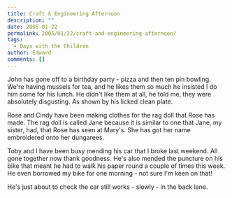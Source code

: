 ```yaml
---
title: Craft & Engineering Afternoon
description: ""
date: 2005-01-22
permalink: 2005/01/22/craft-and-engineering-afternoon/
tags:
  - Days with the Children
author: Edward
comments: []
---
```


John has gone off to a birthday party - pizza and then ten pin bowling.
We\'re having mussels for tea, and he likes them so much he insisted I
do him some for his lunch. He didn\'t like them at all, he told me, they
were absolutely disgusting. As shown by his licked clean plate.

Rose and Cindy have been making clothes for the rag doll that Rose has
made. The rag doll is called Jane because it is similar to one that
Jane, my sister, had, that Rose has seen at Mary\'s. She has got her
name embroidered onto her dungarees.

Toby and I have been busy mending his car that I broke last weekend. All
gone together now thank goodness. He\'s also mended the puncture on his
bike that meant he had to walk his paper round a couple of times this
week. He even borrowed my bike for one morning - not sure I\'m keen on
that!

He\'s just about to check the car still works - slowly - in the back
lane.

